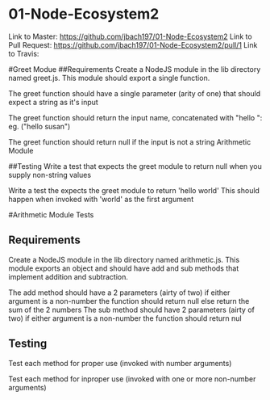 # 01-Node-Ecosystem2

Link to Master: https://github.com/jbach197/01-Node-Ecosystem2
Link to Pull Request: https://github.com/jbach197/01-Node-Ecosystem2/pull/1
Link to Travis:

#Greet Modue
##Requirements
Create a NodeJS module in the lib directory named greet.js. This module should export a single function.

The greet function should have a single parameter (arity of one) that should expect a string as it's input

The greet function should return the input name, concatenated with "hello ": eg. ("hello susan")

The greet function should return null if the input is not a string
Arithmetic Module

##Testing
Write a test that expects the greet module to return null when you supply non-string values

Write a test the expects the greet module to return 'hello world'
This should happen when invoked with 'world' as the first argument

#Arithmetic Module Tests
## Requirements
Create a NodeJS module in the lib directory named arithmetic.js. This module exports an object and should have add and sub methods that implement addition and subtraction.

The add method should have a 2 parameters (airty of two)
if either argument is a non-number the function should return null
else return the sum of the 2 numbers
The sub method should have 2 parameters (airty of two)
if either argument is a non-number the function should return nul


## Testing
Test each method for proper use (invoked with number arguments)

Test each method for inproper use (invoked with one or more non-number arguments)





